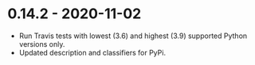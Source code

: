 # 0.14.2 - 2020-11-02

- Run Travis tests with lowest (3.6) and highest (3.9) supported Python versions only.
- Updated description and classifiers for PyPi.

